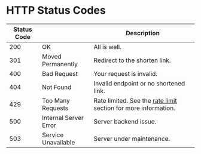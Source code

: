 # HTTP Status Codes

Status Code | | Description
---------- | - | -------
200 | OK | All is well.
301 | Moved Permanently | Redirect to the shorten link.
400 | Bad Request | Your request is invalid.
404 | Not Found | Invalid endpoint or no shortened link.
429 | Too Many Requests | Rate limited. See the [rate limit](#rate-limit) section for more information.
500 | Internal Server Error | Server backend issue.
503 | Service Unavailable | Server under maintenance.

